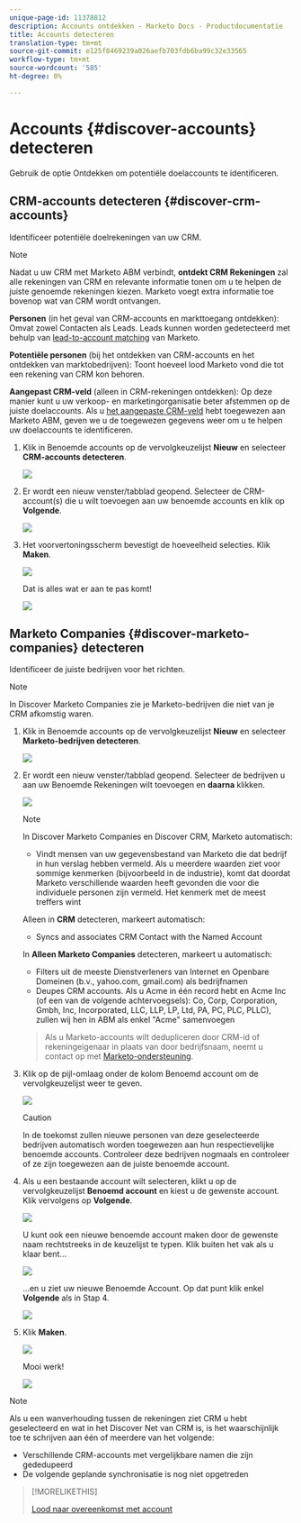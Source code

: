 ```yaml
---
unique-page-id: 11378812
description: Accounts ontdekken - Marketo Docs - Productdocumentatie
title: Accounts detecteren
translation-type: tm+mt
source-git-commit: e125f8469239a026aefb703fdb6ba99c32e33565
workflow-type: tm+mt
source-wordcount: '585'
ht-degree: 0%

---
```



# Accounts {#discover-accounts} detecteren

Gebruik de optie Ontdekken om potentiële doelaccounts te identificeren.

## CRM-accounts detecteren {#discover-crm-accounts}

Identificeer potentiële doelrekeningen van uw CRM.

>[!NOTE]
>
>Nadat u uw CRM met Marketo ABM verbindt, **ontdekt CRM Rekeningen** zal alle rekeningen van CRM en relevante informatie tonen om u te helpen de juiste genoemde rekeningen kiezen. Marketo voegt extra informatie toe bovenop wat van CRM wordt ontvangen.

**Personen**  (in het geval van CRM-accounts en markttoegang ontdekken): Omvat zowel Contacten als Leads. Leads kunnen worden gedetecteerd met behulp van [lead-to-account matching](/help/marketo/product-docs/account-based-marketing/target/named-accounts/lead-to-account-matching.md) van Marketo.

**Potentiële personen**  (bij het ontdekken van CRM-accounts en het ontdekken van marktobedrijven): Toont hoeveel lood Marketo vond die tot een rekening van CRM kon behoren.

**Aangepast CRM-veld**  (alleen in CRM-rekeningen ontdekken): Op deze manier kunt u uw verkoop- en marketingorganisatie beter afstemmen op de juiste doelaccounts. Als u [het aangepaste CRM-veld](/help/marketo/product-docs/account-based-marketing/setup-abm/create-a-custom-field-for-crm-discovery.md) hebt toegewezen aan Marketo ABM, geven we u de toegewezen gegevens weer om u te helpen uw doelaccounts te identificeren.

1. Klik in Benoemde accounts op de vervolgkeuzelijst **Nieuw** en selecteer **CRM-accounts detecteren**.

   ![](assets/disc-crm-one.png)

1. Er wordt een nieuw venster/tabblad geopend. Selecteer de CRM-account(s) die u wilt toevoegen aan uw benoemde accounts en klik op **Volgende**.

   ![](assets/disc-crm-two.png)

1. Het voorvertoningsscherm bevestigt de hoeveelheid selecties. Klik **Maken**.

   ![](assets/disc-three.png)

   Dat is alles wat er aan te pas komt!

   ![](assets/disc-four.png)

## Marketo Companies {#discover-marketo-companies} detecteren

Identificeer de juiste bedrijven voor het richten.

>[!NOTE]
>
>In Discover Marketo Companies zie je Marketo-bedrijven die niet van je CRM afkomstig waren.

1. Klik in Benoemde accounts op de vervolgkeuzelijst **Nieuw** en selecteer **Marketo-bedrijven detecteren**.

   ![](assets/one-1.png)

1. Er wordt een nieuw venster/tabblad geopend. Selecteer de bedrijven u aan uw Benoemde Rekeningen wilt toevoegen en **daarna** klikken.

   ![](assets/disc-comp-two.png)

   >[!NOTE]
   >
   >In Discover Marketo Companies en Discover CRM, Marketo automatisch:
   >
   >* Vindt mensen van uw gegevensbestand van Marketo die dat bedrijf in hun verslag hebben vermeld. Als u meerdere waarden ziet voor sommige kenmerken (bijvoorbeeld in de industrie), komt dat doordat Marketo verschillende waarden heeft gevonden die voor die individuele personen zijn vermeld. Het kenmerk met de meest treffers wint
   >
   >Alleen in **CRM** detecteren, markeert automatisch:
   >
   >* Syncs and associates CRM Contact with the Named Account
   >
   >In **Alleen Marketo Companies** detecteren, markeert u automatisch:
   >
   >* Filters uit de meeste Dienstverleners van Internet en Openbare Domeinen (b.v., yahoo.com, gmail.com) als bedrijfnamen
      >
      >
   * Deupes CRM accounts. Als u Acme in één record hebt en Acme Inc (of een van de volgende achtervoegsels): Co, Corp, Corporation, Gmbh, Inc, Incorporated, LLC, LLP, LP, Ltd, PA, PC, PLC, PLLC), zullen wij hen in ABM als enkel &quot;Acme&quot; samenvoegen
   >
   >Als u Marketo-accounts wilt dedupliceren door CRM-id of rekeningeigenaar in plaats van door bedrijfsnaam, neemt u contact op met [Marketo-ondersteuning](https://nation.marketo.com/t5/Support/ct-p/Support).

1. Klik op de pijl-omlaag onder de kolom Benoemd account om de vervolgkeuzelijst weer te geven.

   ![](assets/disc-comp-three.png)

   >[!CAUTION]
   >
   >In de toekomst zullen nieuwe personen van deze geselecteerde bedrijven automatisch worden toegewezen aan hun respectievelijke benoemde accounts. Controleer deze bedrijven nogmaals en controleer of ze zijn toegewezen aan de juiste benoemde account.

1. Als u een bestaande account wilt selecteren, klikt u op de vervolgkeuzelijst **Benoemd account** en kiest u de gewenste account. Klik vervolgens op **Volgende**.

   ![](assets/disc-comp-four.png)

   U kunt ook een nieuwe benoemde account maken door de gewenste naam rechtstreeks in de keuzelijst te typen. Klik buiten het vak als u klaar bent...

   ![](assets/disc-comp-five.png)

   ...en u ziet uw nieuwe Benoemde Account. Op dat punt klik enkel **Volgende** als in Stap 4.

   ![](assets/disc-comp-six.png)

1. Klik **Maken**.

   ![](assets/disc-comp-seven.png)

   Mooi werk!

   ![](assets/disc-co-six.png)

>[!NOTE]
>
>Als u een wanverhouding tussen de rekeningen ziet CRM u hebt geselecteerd en wat in het Discover Net van CRM is, is het waarschijnlijk toe te schrijven aan één of meerdere van het volgende:
>
>* Verschillende CRM-accounts met vergelijkbare namen die zijn gededupeerd
>* De volgende geplande synchronisatie is nog niet opgetreden


>[!MORELIKETHIS]
>
>[Lood naar overeenkomst met account](/help/marketo/product-docs/account-based-marketing/target/named-accounts/lead-to-account-matching.md)
